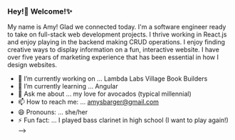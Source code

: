 ### Hey!👋 Welcome!✨

My name is Amy! Glad we connected today. I'm a software engineer ready to take on full-stack web development projects. I thrive working in React.js and enjoy playing in the backend making CRUD operations. I enjoy finding creative ways to display information on a fun, interactive website. I have over five years of marketing experience that has been essential in how I design websites.

- 🔭 I’m currently working on ... Lambda Labs Village Book Builders
- 🌱 I’m currently learning ... Angular
- 💬 Ask me about ... my love for avocados (typical millennial)
- 📫 How to reach me: ... amysbarger@gmail.com
- 😄 Pronouns: ... she/her
- ⚡ Fun fact: ... I played bass clarinet in high school (I want to play again!)
-->
